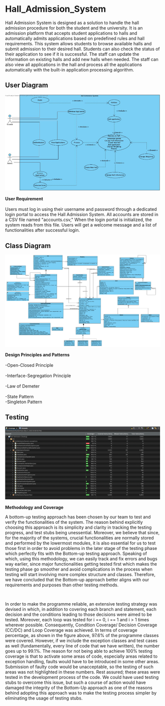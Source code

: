 # Hall_Admission_System

Hall Admission System is designed as a solution to handle the hall admission procedure for both the student and the university. It is an admission platform that accepts student applications to halls and automatically admits applications based on predefined rules and hall requirements. This system allows students to browse available halls and submit admission to their desired hall. Students can also check the status of their application to see if it is successful. The staff can update the information on existing halls and add new halls when needed. The staff can also view all applications in the hall and process all the applications automatically with the built-in application processing algorithm.


## User Diagram 

<img src="https://github.com/Kadyu/Hall_Admission_System/blob/main/readMe-img/readMe-image1.png" width="600">

**User Requirement**			</br>		
Users must log in using their username and password through a dedicated login portal to access the Hall Admission System. All accounts are stored in a CSV file named "accounts.csv," When the login portal is initialized, the system reads from this file. Users will get a welcome message and a list of functionalities after successful login.


## Class Diagram

<img src="https://github.com/Kadyu/Hall_Admission_System/blob/main/readMe-img/readMe-image2.png" width="600">

**Design Principles and Patterns**	</br>		
-Open-Closed Principle </br>		
-Interface-Segregation Principle </br>		
-Law of Demeter </br>		
-State Pattern </br>
-Singleton Pattern </br>

## Testing 

<img src="https://github.com/Kadyu/Hall_Admission_System/blob/main/readMe-img/readMe-image3.png" width="700">

**Methodology and Coverage** <br/>

A bottom-up testing approach has been chosen by our team to test and verify the functionalities of the system. The reason behind explicitly choosing this approach is its simplicity and clarity in tracking the testing progress, and test stubs being unessential. Moreover, we believe that since, for the majority of the systems, crucial functionalities are normally stored and performed by the lowermost modules, it is also essential for us to test those first in order to avoid problems in the later stage of the testing phase which perfectly fits with the Bottom-up testing approach. Speaking of which, using this methodology, we can easily track and fix errors and bugs way earlier, since major functionalities getting tested first which makes the testing phase go smoother and avoid complications in the process when testing will start involving more complex structure and classes. Therefore, we have concluded that the Bottom-up approach better aligns with our requirements and purposes than other testing methods.

 <br/>

In order to make the programme reliable, an extensive testing strategy was devised in which, in addition to covering each branch and statement, each decision and the conditions leading to those decisions were aimed to be tested. Moreover, each loop was tested for i == 0, i == 1 and i > 1 times wherever possible. Consequently, Condition Coverage/ Decision Coverage (CC/DC) and Loop Coverage was achieved. 
In terms of coverage percentage, as shown in the figure above, 97.6% of the programme classes were covered. However, if we include the exception classes and test cases as well (fundamentally, every line of code that we have written), the number goes up to 99.1%.
The reason for not being able to achieve 100% testing coverage is that to activate some areas of code, especially areas related to exception handling, faults would have to be introduced in some other areas. Submission of faulty code would be unacceptable, so the testing of such areas was not highlighted in these numbers. Rest assured; these areas were tested in the development process of the code. We could have used testing stubs to overcome this issue, but such a course of action would have damaged the integrity of the Bottom-Up approach as one of the reasons behind adopting this approach was to make the testing process simpler by eliminating the usage of testing stubs.



